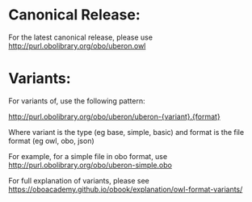 # Canonical Release:

For the latest canonical release, please use http://purl.obolibrary.org/obo/uberon.owl

# Variants:

For variants of, use the following pattern: 

http://purl.obolibrary.org/obo/uberon/uberon-{variant}.{format}

Where variant is the type (eg base, simple, basic) and format is the file format (eg owl, obo, json)

For example, for a simple file in obo format, use http://purl.obolibrary.org/obo/uberon-simple.obo

For full explanation of variants, please see https://oboacademy.github.io/obook/explanation/owl-format-variants/
